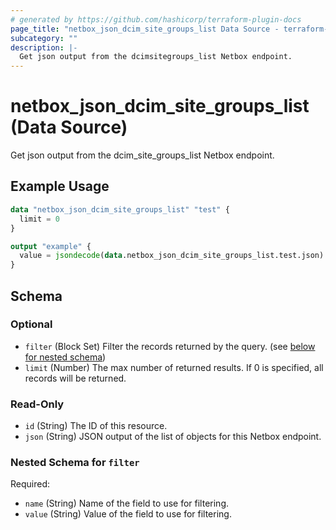 ```yaml
---
# generated by https://github.com/hashicorp/terraform-plugin-docs
page_title: "netbox_json_dcim_site_groups_list Data Source - terraform-provider-netbox"
subcategory: ""
description: |-
  Get json output from the dcimsitegroups_list Netbox endpoint.
---
```


# netbox_json_dcim_site_groups_list (Data Source)

Get json output from the dcim_site_groups_list Netbox endpoint.

## Example Usage

```terraform
data "netbox_json_dcim_site_groups_list" "test" {
  limit = 0
}

output "example" {
  value = jsondecode(data.netbox_json_dcim_site_groups_list.test.json)
}
```

<!-- schema generated by tfplugindocs -->
## Schema

### Optional

- `filter` (Block Set) Filter the records returned by the query. (see [below for nested schema](#nestedblock--filter))
- `limit` (Number) The max number of returned results. If 0 is specified, all records will be returned.

### Read-Only

- `id` (String) The ID of this resource.
- `json` (String) JSON output of the list of objects for this Netbox endpoint.

<a id="nestedblock--filter"></a>
### Nested Schema for `filter`

Required:

- `name` (String) Name of the field to use for filtering.
- `value` (String) Value of the field to use for filtering.


